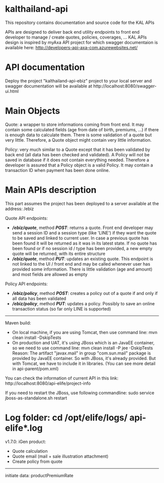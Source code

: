 # kalthailand-api
This repository contains documentation and source code for the KAL APIs

APIs are designed to deliver back end utility endpoints to front end developer to manage / create quotes, policies, coverages, ...
KAL APIs design is inspired by myAxa API project for which swagger documentaion is available here: http://developers-api-axa-com.azurewebsites.net/

# API documentation
Deploy the project "kalthailand-api-ebiz" project to your local server and swagger documentation will be available at http://localhost:8080/swagger-ui.html

# Main Objects
Quote: a wrapper to store informations coming from front end. It may contain some calculated fields (age from date of birth, premiums, ...) if there is enough data to calculate them. There is some validation of a quote but very little. Therefore, a Quote object might contain very little information.

Policy: very much similar to a Quote except that it has been validated by back end (all data has been checked and validated). A Policy will not be saved in database if it does not contain everything needed. Therefore a developer is assured that a Policy object is a valid Policy. It may contain a transaction ID when payment has been done online.

# Main APIs description
This part assumes the project has been deployed to a server available at the address: /ebiz

Quote API endpoints:
- **_/ebiz/quote_**, method **_POST_**: returns a quote. Front end developer may send a session ID and a session type (like 'LINE') if they want the quote to be saved and linked to current user. In case a previous quote has been found it will be returned as it was in its latest state. If no quote has been found or if no session id / type has been provided, a new empty quote will be returned, with its entire structure
- **_/ebiz/quote_**, method **_PUT_**: updates an existing quote. This endpoint is not linked to the UI / front end and may be called whenever user has provided some information. There is little validation (age and amount) and most fields are allowed as empty

Policy API endpoints:
- **_/ebiz/policy_**, method **_POST_**: creates a policy out of a quote if and only if all data has been validated
- **_/ebiz/policy_**, method **_PUT_**: updates a policy. Possibly to save an online transaction status (so far only LINE is supported)

----------------------------
Maven build:
- On local machine, if you are using Tomcat, then use command line:
  mvn clean install -DskipTests
- On production and UAT, it's using JBoss which is an JavaEE container, so we need to use command line:
  mvn clean install -P jee -DskipTests
Reason:
The artifact "javax.mail" in group "com.sun.mail" package is provided by JavaEE container. So with JBoss, it's already provided. But with Tomcat, we have to include it in libraries.
(You can see more detail in api-parent/pom.xml)

You can check the information of current API in this link:
http://localhost:8080/api-elife/project-info


If you need to restart the JBoss, use following commandline:
sudo service jboss-as-standalone.sh restart

Log folder:
cd /opt/elife/logs/
api-elife*.log
=========================
v1.7.0:
iGen product:
+ Quote calculation
+ Quote email (mail + sale illustration attachment)
+ Create policy from quote
--------------
initiate data:
productPremiumRate